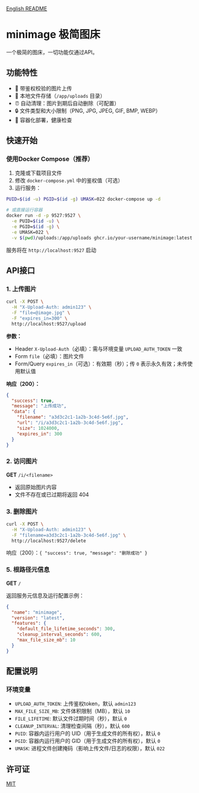 [English README](README.md)

# minimage 极简图床

一个极简的图床，一切功能仅通过API。

## 功能特性

- 🔐 带鉴权校验的图片上传
- 📁 本地文件存储（`/app/uploads` 目录）
- ⏰ 自动清理：图片到期后自动删除（可配置）
- 🔒 文件类型和大小限制（PNG, JPG, JPEG, GIF, BMP, WEBP）
- 🐳 容器化部署，健康检查


## 快速开始

### 使用Docker Compose（推荐）

1. 克隆或下载项目文件
2. 修改 `docker-compose.yml` 中的鉴权值（可选）
3. 运行服务：

```bash
PUID=$(id -u) PGID=$(id -g) UMASK=022 docker-compose up -d

# 或直接运行容器
docker run -d -p 9527:9527 \
  -e PUID=$(id -u) \
  -e PGID=$(id -g) \
  -e UMASK=022 \
  -v $(pwd)/uploads:/app/uploads ghcr.io/your-username/minimage:latest
```

服务将在 `http://localhost:9527` 启动

## API接口

### 1. 上传图片

```bash
curl -X POST \
  -H "X-Upload-Auth: admin123" \
  -F "file=@image.jpg" \
  -F "expires_in=300" \
  http://localhost:9527/upload
```

**参数：**
- Header `X-Upload-Auth`（必填）：需与环境变量 `UPLOAD_AUTH_TOKEN` 一致
- Form `file`（必填）：图片文件
- Form/Query `expires_in`（可选）：有效期（秒）；传 `0` 表示永久有效；未传使用默认值

**响应（200）：**
```json
{
  "success": true,
  "message": "上传成功",
  "data": {
    "filename": "a3d3c2c1-1a2b-3c4d-5e6f.jpg",
    "url": "/i/a3d3c2c1-1a2b-3c4d-5e6f.jpg",
    "size": 1024000,
    "expires_in": 300
  }
}
```

### 2. 访问图片

**GET** `/i/<filename>`

- 返回原始图片内容
- 文件不存在或已过期将返回 404


### 3. 删除图片

```bash
curl -X POST \
  -H "X-Upload-Auth: admin123" \
  -F "filename=a3d3c2c1-1a2b-3c4d-5e6f.jpg" \
  http://localhost:9527/delete
```

响应（200）：`{ "success": true, "message": "删除成功" }`



### 5. 根路径元信息

**GET** `/`

返回服务元信息及运行配置示例：
```json
{
  "name": "minimage",
  "version": "latest",
  "features": {
    "default_file_lifetime_seconds": 300,
    "cleanup_interval_seconds": 600,
    "max_file_size_mb": 10
  }
}
```

## 配置说明

### 环境变量

- `UPLOAD_AUTH_TOKEN`: 上传鉴权token，默认 `admin123`
- `MAX_FILE_SIZE_MB`: 文件体积限制（MB），默认 `10`
- `FILE_LIFETIME`: 默认文件过期时间（秒），默认 `0`
- `CLEANUP_INTERVAL`: 清理检查间隔（秒），默认 `600`
- `PUID`: 容器内运行用户的 UID（用于生成文件的所有权），默认 `0`
- `PGID`: 容器内运行用户的 GID（用于生成文件的所有权），默认 `0`
- `UMASK`: 进程文件创建掩码（影响上传文件/日志的权限），默认 `022`

## 许可证

[MIT](LICENSE)

